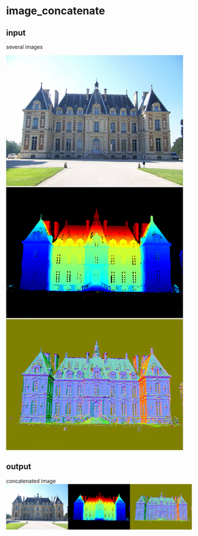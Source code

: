 # image_concatenate
## input
several images 

![image](https://github.com/Qtodd/image_concatenate/raw/master/images-folder/100_7104.JPG)
![image](https://github.com/Qtodd/image_concatenate/raw/master/images-folder/depth_map.png)
![image](https://github.com/Qtodd/image_concatenate/raw/master/images-folder/normal_map.png)

## output
concatenated image
![image](https://github.com/Qtodd/image_concatenate/raw/master/images-folder/image_concatenated.jpg)

